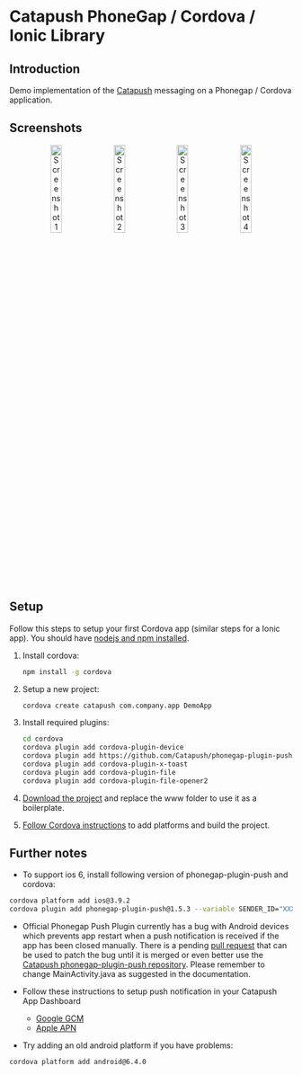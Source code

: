 # Catapush PhoneGap / Cordova / Ionic Library
## Introduction
Demo implementation of the [Catapush](http://www.catapush.com) messaging on a Phonegap / Cordova application.

## Screenshots
<div style="text-align:center">
    <img src="http://cdn.catapush.com/hubfs/images/phonegap/1.jpg" alt="Screenshot 1" width="20%">
    &nbsp;
    <img src="http://cdn.catapush.com/hubfs/images/phonegap/2.jpg" alt="Screenshot 2" width="20%">
    &nbsp;
    <img src="http://cdn.catapush.com/hubfs/images/phonegap/3.jpg" alt="Screenshot 3" width="20%">
    &nbsp;
    <img src="http://cdn.catapush.com/hubfs/images/phonegap/4.jpg" alt="Screenshot 4" width="20%">
</div>

## Setup
Follow this steps to setup your first Cordova app (similar steps for a Ionic app). You should have [nodejs and npm installed](https://nodejs.org/en/download/).

1. Install cordova:
   ```bash
   npm install -g cordova
   ```

2. Setup a new project:
   ```bash
   cordova create catapush com.company.app DemoApp
   ```

3. Install required plugins:
   ```bash
   cd cordova
   cordova plugin add cordova-plugin-device
   cordova plugin add https://github.com/Catapush/phonegap-plugin-push.git --variable SENDER_ID="XXXXXXX" (in alternative to cordova plugin add phonegap-plugin-push)
   cordova plugin add cordova-plugin-x-toast
   cordova plugin add cordova-plugin-file
   cordova plugin add cordova-plugin-file-opener2
   ```

4. [Download the project](https://github.com/Catapush/phonegap-demo/archive/master.zip) and replace the www folder to use it as a boilerplate.

5. [Follow Cordova instructions](https://cordova.apache.org/docs/en/latest/guide/cli/index.html) to add platforms and build the project.

## Further notes
* To support ios 6, install following version of phonegap-plugin-push and cordova:
```bash
cordova platform add ios@3.9.2
cordova plugin add phonegap-plugin-push@1.5.3 --variable SENDER_ID="XXXXXXX"
```

* Official Phonegap Push Plugin currently has a bug with Android devices which prevents app restart when a push notification is received if the app has been closed manually. There is a pending [pull request](https://github.com/phonegap/phonegap-plugin-push/pull/1086) that can be used to patch the bug until it is merged or even better use the [Catapush phonegap-plugin-push repository](https://github.com/Catapush/phonegap-plugin-push). Please remember to change MainActivity.java as suggested in the documentation. 

* Follow these instructions to setup push notification in your Catapush App Dashboard
  * [Google GCM](http://www.catapush.com/docs-android)
  * [Apple APN](http://www.catapush.com/docs-ios)
  
* Try adding an old android platform if you have problems:
```bash
cordova platform add android@6.4.0
```